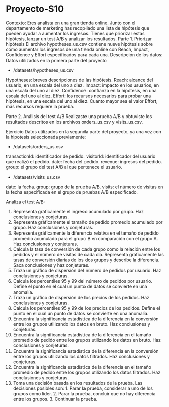 # Proyecto-S10
Contexto:
Eres analista en una gran tienda online. Junto con el departamento de marketing has recopilado una lista de hipótesis que pueden ayudar a aumentar los ingresos.
Tienes que priorizar estas hipótesis, lanzar un test A/B y analizar los resultados.
Parte 1. Priorizar hipótesis
El archivo hypotheses_us.csv contiene nueve hipótesis sobre cómo aumentar los ingresos de una tienda online con Reach, Impact, Confidence y Effort especificados para cada una.
Descripción de los datos:
Datos utilizados en la primera parte del proyecto

* /datasets/hypotheses_us.csv

Hypotheses: breves descripciones de las hipótesis.
Reach: alcance del usuario, en una escala del uno a diez.
Impact: impacto en los usuarios, en una escala del uno al diez.
Confidence: confianza en la hipótesis, en una escala del uno al diez.
Effort: los recursos necesarios para probar una hipótesis, en una escala del uno al diez. Cuanto mayor sea el valor Effort, más recursos requiere la prueba.

Parte 2. Análisis del test A/B
Realizaste una prueba A/B y obtuviste los resultados descritos en los archivos orders_us.csv y visits_us.csv.

Ejercicio
Datos utilizados en la segunda parte del proyecto, ya una vez con la hipotesis seleccionada previamente:

* /datasets/orders_us.csv

transactionId: identificador de pedido.
visitorId: identificador del usuario que realizó el pedido.
date: fecha del pedido.
revenue: ingresos del pedido.
group: el grupo del test A/B al que pertenece el usuario.

* /datasets/visits_us.csv

date: la fecha.
group: grupo de la prueba A/B.
visits: el número de visitas en la fecha especificada en el grupo de pruebas A/B especificado.

Analiza el test A/B:

1. Representa gráficamente el ingreso acumulado por grupo. Haz conclusiones y conjeturas.
2. Representa gráficamente el tamaño de pedido promedio acumulado por grupo. Haz conclusiones y conjeturas.
3. Representa gráficamente la diferencia relativa en el tamaño de pedido promedio acumulado para el grupo B en comparación con el grupo A. Haz conclusiones y conjeturas.
4. Calcula la tasa de conversión de cada grupo como la relación entre los pedidos y el número de visitas de cada día. Representa gráficamente las tasas de conversión diarias de los dos grupos y describe la diferencia. Saca conclusiones y haz conjeturas.
5. Traza un gráfico de dispersión del número de pedidos por usuario. Haz conclusiones y conjeturas.
6. Calcula los percentiles 95 y 99 del número de pedidos por usuario. Define el punto en el cual un punto de datos se convierte en una anomalía.
7. Traza un gráfico de dispersión de los precios de los pedidos. Haz conclusiones y conjeturas.
8. Calcula los percentiles 95 y 99 de los precios de los pedidos. Define el punto en el cual un punto de datos se convierte en una anomalía.
9. Encuentra la significancia estadística de la diferencia en la conversión entre los grupos utilizando los datos en bruto. Haz conclusiones y conjeturas.
10. Encuentra la significancia estadística de la diferencia en el tamaño promedio de pedido entre los grupos utilizando los datos en bruto. Haz conclusiones y conjeturas.
11. Encuentra la significancia estadística de la diferencia en la conversión entre los grupos utilizando los datos filtrados. Haz conclusiones y conjeturas.
12. Encuentra la significancia estadística de la diferencia en el tamaño promedio de pedido entre los grupos utilizando los datos filtrados. Haz conclusiones y conjeturas.
13. Toma una decisión basada en los resultados de la prueba. Las decisiones posibles son: 1. Parar la prueba, considerar a uno de los grupos como líder. 2. Parar la prueba, concluir que no hay diferencia entre los grupos. 3. Continuar la prueba.
